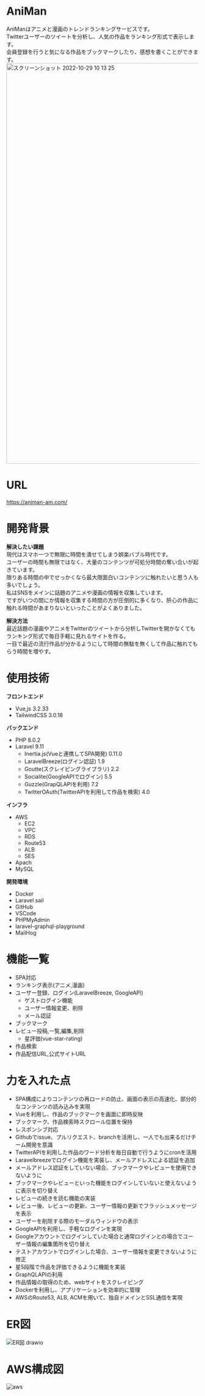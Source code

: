 # AniMan
AniManはアニメと漫画のトレンドランキングサービスです。<br>
Twitterユーザーのツイートを分析し、人気の作品をランキング形式で表示します。<br>
会員登録を行うと気になる作品をブックマークしたり、感想を書くことができます。
<img width="1049" alt="スクリーンショット 2022-10-29 10 13 25" src="https://user-images.githubusercontent.com/105541558/198755254-d4333d8b-d604-4e8d-8249-d7dbb07c33f4.png">

# URL
https://animan-am.com/

# 開発背景
**解決したい課題**<br>
現代はスマホ一つで無限に時間を潰せてしまう娯楽バブル時代です。<br>
ユーザーの時間も無限ではなく、大量のコンテンツが可処分時間の奪い合いが起きています。<br>
限りある時間の中でせっかくなら最大限面白いコンテンツに触れたいと思う人も多いでしょう。<br>
私はSNSをメインに話題のアニメや漫画の情報を収集しています。<br>
ですがいつの間にか情報を収集する時間の方が圧倒的に多くなり、肝心の作品に触れる時間があまりないといったことがよくありました。

**解決方法**<br>
最近話題の漫画やアニメをTwitterのツイートから分析しTwitterを開かなくてもランキング形式で毎日手軽に見れるサイトを作る。<br>
一目で最近の流行作品が分かるようにして時間の無駄を無くして作品に触れてもらう時間を増やす。

# 使用技術
**フロントエンド**
- Vue,js 3.2.33
- TailwindCSS 3.0.18

**バックエンド**
- PHP 8.0.2
- Laravel 9.11
  - Inertia.js(Vueと連携してSPA開発) 0.11.0
  - LaravelBreeze(ログイン認証) 1.9
  - Goutte(スクレイピングライブラリ) 2.2
  - Socialite(GoogleAPIでログイン) 5.5
  - Guzzle(GrapQLAPIを利用) 7.2
  - TwitterOAuth(TwitterAPIを利用して作品を検索) 4.0

**インフラ**<br>
- AWS
  - EC2
  - VPC
  - RDS
  - Route53
  - ALB
  - SES
- Apach
- MySQL

**開発環境**
- Docker
- Laravel sail
- GitHub
- VSCode
- PHPMyAdmin
- laravel-graphql-playground
- MailHog

# 機能一覧
- SPA対応
- ランキング表示(アニメ,漫画)
- ユーザー登録、ログイン(LaravelBreeze, GoogleAPI)
  - ゲストログイン機能
  - ユーザー情報変更、削除
  - メール認証
- ブックマーク
- レビュー投稿,一覧,編集,削除
  - 星評価(vue-star-rating)
- 作品検索
- 作品配信URL,公式サイトURL

# 力を入れた点
- SPA構成によりコンテンツの再ロードの防止、画面の表示の高速化、部分的なコンテンツの読み込みを実現
- Vueを利用し、作品のブックマークを画面に即時反映
- ブックマーク、作品検索時スクロール位置を保持
- レスポンシブ対応
- Githubでissue、プルリクエスト、branchを活用し、一人でも出来るだけチーム開発を意識
- TwitterAPIを利用した作品のワード分析を毎日自動で行うようにcronを活用
- Laravelbreezeでログイン機能を実装し、メールアドレスによる認証を追加
- メールアドレス認証をしていない場合、ブックマークやレビューを使用できないように
- ブックマークやレビューといった機能をログインしていないと使えないように表示を切り替え
- レビューの続きを読む機能の実装
- レビュー後、レビューの更新、ユーザー情報の更新でフラッシュメッセージを表示
- ユーザーを削除する際のモーダルウィンドウの表示
- GoogleAPIを利用し、手軽なログインを実現
- Googleアカウントでログインしていた場合と通常ログインとの場合でユーザー情報の編集箇所を切り替え
- テストアカウントでログインした場合、ユーザー情報を変更できないように修正
- 星5段階で作品を評価できるように機能を実装
- GraphQLAPIの利用
- 作品情報の取得のため、webサイトをスクレイピング
- Dockerを利用し、アプリケーションを効率的に管理
- AWSのRoute53, ALB, ACMを用いて、独自ドメインとSSL通信を実現

# ER図
![ER図 drawio](https://user-images.githubusercontent.com/105541558/198505024-bca5f1a8-161e-4f3c-8552-aa8b4546312a.png)

# AWS構成図
![aws](https://user-images.githubusercontent.com/105541558/198754936-574fda46-ac73-4daf-b84c-b54946410df6.png)
